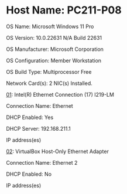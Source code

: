 # Host Name:                 PC211-P08

OS Name:                   Microsoft Windows 11 Pro

OS Version:                10.0.22631 N/A Build 22631

OS Manufacturer:           Microsoft Corporation

OS Configuration:          Member Workstation

OS Build Type:             Multiprocessor Free

Network Card(s):           2 NIC(s) Installed.

 [01]: Intel(R) Ethernet Connection (17) I219-LM
                           
Connection Name: Ethernet
                                 
DHCP Enabled:    Yes
                                 
DHCP Server:     192.168.211.1
                                 
IP address(es)
                                 
[01]: 192.168.211.139
                                 
[02]: fe80::fb8d:94b8:7a27:d692

[02]: VirtualBox Host-Only Ethernet Adapter

Connection Name: Ethernet 2
                                 
DHCP Enabled:    No
                                 
IP address(es)
                                 
[01]: 192.168.56.1
                                 
[02]: fe80::e407:d7df:8a15:fab0
